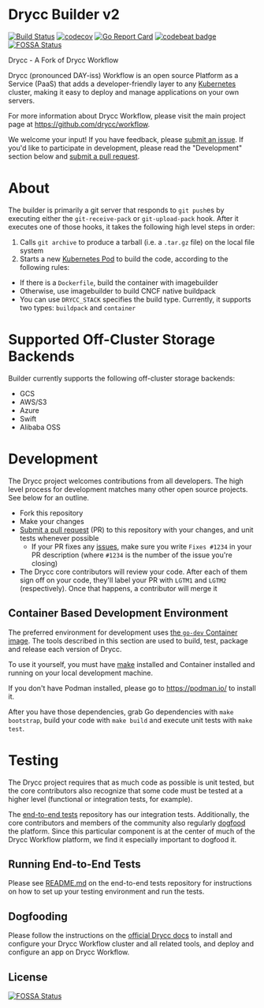 # Drycc Builder v2

[![Build Status](https://woodpecker.drycc.cc/api/badges/drycc/builder/status.svg)](https://woodpecker.drycc.cc/drycc/builder)
[![codecov](https://codecov.io/gh/drycc/builder/branch/main/graph/badge.svg)](https://codecov.io/gh/drycc/builder)
[![Go Report Card](https://goreportcard.com/badge/github.com/drycc/builder)](https://goreportcard.com/report/github.com/drycc/builder)
[![codebeat badge](https://codebeat.co/badges/0507e5d5-163b-4280-84ea-83bd2e0c8e41)](https://codebeat.co/projects/github-com-drycc-builder-main)
[![FOSSA Status](https://app.fossa.com/api/projects/git%2Bgithub.com%2Fdrycc%2Fbuilder.svg?type=shield)](https://app.fossa.com/projects/git%2Bgithub.com%2Fdrycc%2Fbuilder?ref=badge_shield)

Drycc - A Fork of Drycc Workflow

Drycc (pronounced DAY-iss) Workflow is an open source Platform as a Service (PaaS) that adds a developer-friendly layer to any [Kubernetes][k8s-home] cluster, making it easy to deploy and manage applications on your own servers.

For more information about Drycc Workflow, please visit the main project page at https://github.com/drycc/workflow.

We welcome your input! If you have feedback, please [submit an issue][issues]. If you'd like to participate in development, please read the "Development" section below and [submit a pull request][prs].

# About

The builder is primarily a git server that responds to `git push`es by executing either the `git-receive-pack` or `git-upload-pack` hook. After it executes one of those hooks, it takes the following high level steps in order:

1. Calls `git archive` to produce a tarball (i.e. a `.tar.gz` file) on the local file system
2. Starts a new [Kubernetes Pod](http://kubernetes.io/docs/user-guide/pods/) to build the code, according to the following rules:
  - If there is a `Dockerfile`, build the container with imagebuilder
  - Otherwise, use imagebuilder to build CNCF native buildpack
  - You can use `DRYCC_STACK` specifies the build type. Currently, it supports two types: `buildpack` and `container`

# Supported Off-Cluster Storage Backends

Builder currently supports the following off-cluster storage backends:

* GCS
* AWS/S3
* Azure
* Swift
* Alibaba OSS

# Development

The Drycc project welcomes contributions from all developers. The high level process for development matches many other open source projects. See below for an outline.

* Fork this repository
* Make your changes
* [Submit a pull request][prs] (PR) to this repository with your changes, and unit tests whenever possible
	* If your PR fixes any [issues][issues], make sure you write `Fixes #1234` in your PR description (where `#1234` is the number of the issue you're closing)
* The Drycc core contributors will review your code. After each of them sign off on your code, they'll label your PR with `LGTM1` and `LGTM2` (respectively). Once that happens, a contributor will merge it

## Container Based Development Environment

The preferred environment for development uses [the `go-dev` Container image](https://github.com/drycc/go-dev). The tools described in this section are used to build, test, package and release each version of Drycc.

To use it yourself, you must have [make](https://www.gnu.org/software/make/) installed and Container installed and running on your local development machine.

If you don't have Podman installed, please go to https://podman.io/ to install it.

After you have those dependencies, grab Go dependencies with `make bootstrap`, build your code with `make build` and execute unit tests with `make test`.

# Testing

The Drycc project requires that as much code as possible is unit tested, but the core contributors also recognize that some code must be tested at a higher level (functional or integration tests, for example).

The [end-to-end tests](https://github.com/drycc/workflow-e2e) repository has our integration tests. Additionally, the core contributors and members of the community also regularly [dogfood](https://en.wikipedia.org/wiki/Eating_your_own_dog_food) the platform. Since this particular component is at the center of much of the Drycc Workflow platform, we find it especially important to dogfood it.

## Running End-to-End Tests

Please see [README.md](https://github.com/drycc/workflow-e2e/blob/main/README.md) on the end-to-end tests repository for instructions on how to set up your testing environment and run the tests.

## Dogfooding

Please follow the instructions on the [official Drycc docs](http://docs-v2.readthedocs.org/en/latest/installing-workflow/installing-drycc-workflow/) to install and configure your Drycc Workflow cluster and all related tools, and deploy and configure an app on Drycc Workflow.


[s3-api-ref]: http://docs.aws.amazon.com/AmazonS3/latest/API/APIRest.html
[install-k8s]: http://kubernetes.io/gettingstarted/
[k8s-home]: http://kubernetes.io
[issues]: https://github.com/drycc/builder/issues
[prs]: https://github.com/drycc/builder/pulls
[v2.18]: https://github.com/drycc/workflow/releases/tag/v2.18.0


## License
[![FOSSA Status](https://app.fossa.com/api/projects/git%2Bgithub.com%2Fdrycc%2Fbuilder.svg?type=large)](https://app.fossa.com/projects/git%2Bgithub.com%2Fdrycc%2Fbuilder?ref=badge_large)
